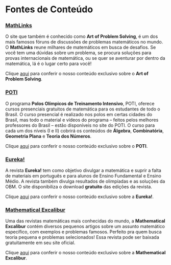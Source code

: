 Fontes de Conteúdo
==================

### [__MathLinks__](http://www.qilabs.org/guias/olimpiadas-matematica/fontes/aops)

O site que também é conhecido como  **Art of Problem Solving**, é um dos mais famosos fóruns de discussões de problemas matemáticos no mundo. O **MathLinks** reune milhares de matemáticos em busca de desafios. Se você tem uma dúvidas sobre um problema, se procura soluções para provas internacionais de matemática, ou se quer se aventurar por dentro da matemática, lá é o lugar certo para você!

Clique [aqui](http://www.qilabs.org/guias/olimpiadas-matematica/fontes/aops) para conferir o nosso conteúdo exclusivo sobre o **Art of Problem Solving**.

### [__POTI__](http://www.qilabs.org/guias/olimpiadas-matematica/fontes/poti)

O programa **Polos Olímpicos de Treinamento Intensivo**, POTI, oferece cursos presenciais gratuitos de matemática para os estudantes de todo o Brasil. O curso presencial é realizado nos polos em certas cidades do Brasil, mas todo o material e vídeos do programa – feitos pelos melhores professores do Brasil – estão disponíveis no site do POTI. O curso para cada um dos níveis (I e II) cobrirá os conteúdos de **Álgebra**, **Combinatória**, **Geometria Plana** e **Teoria dos Números**.

Clique [aqui](http://www.qilabs.org/guias/olimpiadas-matematica/fontes/poti) para conferir o nosso conteúdo exclusivo sobre o **POTI**.

### [__Eureka!__](http://www.qilabs.org/guias/olimpiadas-matematica/fontes/eureka)

A revista **Eureka!** tem como objetivo divulgar a matemática e suprir a falta de materiais em português e para alunos de Ensino Fundamental e Ensino Médio. A revista também divulga resultados de olimpíadas e as soluções da OBM. O site disponibiliza o download **gratuito** das edições da revista.

Clique [aqui](http://www.qilabs.org/guias/olimpiadas-matematica/fontes/eureka) para conferir o nosso conteúdo exclusivo sobre a **Eureka!**.

### [__Mathematical Excalibur__](http://www.qilabs.org/guias/olimpiadas-matematica/fontes/excalibur)

Uma das revistas matemáticas mais conhecidas do mundo, a **Mathematical Excalibur** contém diversos pequenos artigos sobre um assunto matemático específico, com exemplos e problemas famosos. Perfeito pra quem busca teoria pequena e problemas selecionados! Essa revista pode ser baixada gratuitamente em seu site oficial.

Clique [aqui](http://www.qilabs.org/guias/olimpiadas-matematica/fontes/excalibur) para conferir o nosso conteúdo exclusivo sobre a **Mathematical Excalibur**.
